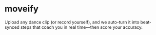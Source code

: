 # moveify
Upload any dance clip (or record yourself), and we auto-turn it into beat-synced steps that coach you in real time—then score your accuracy.
